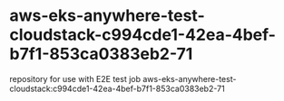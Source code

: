 # aws-eks-anywhere-test-cloudstack-c994cde1-42ea-4bef-b7f1-853ca0383eb2-71
repository for use with E2E test job aws-eks-anywhere-test-cloudstack:c994cde1-42ea-4bef-b7f1-853ca0383eb2-71
